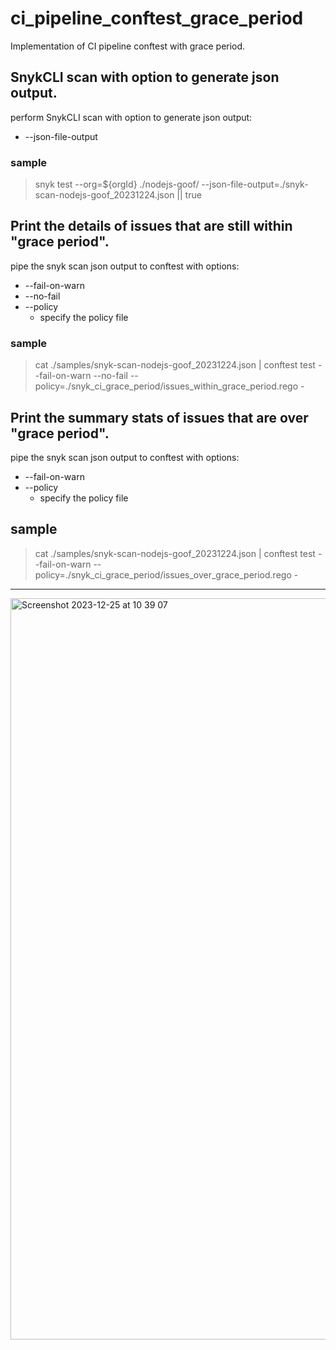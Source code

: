 # ci_pipeline_conftest_grace_period
Implementation of CI pipeline conftest with grace period.

## SnykCLI scan with option to generate json output.
perform SnykCLI scan with option to generate json output:
* --json-file-output
### sample
> snyk test --org=${orgId} ./nodejs-goof/ --json-file-output=./snyk-scan-nodejs-goof_20231224.json || true

## Print the details of issues that are still within "grace period".
pipe the snyk scan json output to conftest with options:
* --fail-on-warn
* --no-fail
* --policy
  * specify the policy file
### sample
> cat ./samples/snyk-scan-nodejs-goof_20231224.json | conftest test --fail-on-warn --no-fail --policy=./snyk_ci_grace_period/issues_within_grace_period.rego -

## Print the summary stats of issues that are over "grace period".
pipe the snyk scan json output to conftest with options:

* --fail-on-warn
* --policy
  * specify the policy file
## sample
> cat ./samples/snyk-scan-nodejs-goof_20231224.json | conftest test --fail-on-warn --policy=./snyk_ci_grace_period/issues_over_grace_period.rego -

***

<img width="1186" alt="Screenshot 2023-12-25 at 10 39 07" src="https://github.com/lmaeda/ci_pipeline_conftest_grace_period/assets/93645043/ac6940a0-96a3-4f89-a179-178f1e87b8c6">
